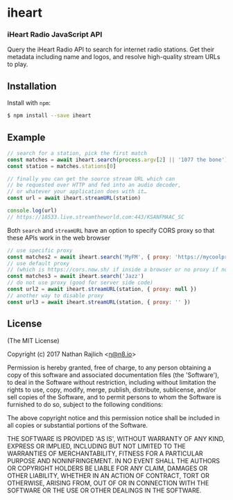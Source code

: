 # iheart
### iHeart Radio JavaScript API

Query the iHeart Radio API to search for internet radio stations.
Get their metadata including name and logos, and resolve high-quality
stream URLs to play.


## Installation

Install with `npm`:

``` bash
$ npm install --save iheart
```


## Example

```js
// search for a station, pick the first match
const matches = await iheart.search(process.argv[2] || '1077 the bone')
const station = matches.stations[0]

// finally you can get the source stream URL which can
// be requested over HTTP and fed into an audio decoder,
// or whatever your application does with it…
const url = await iheart.streamURL(station)

console.log(url)
// https://18533.live.streamtheworld.com:443/KSANFMAAC_SC
```

Both `search` and `streamURL` have an option to specify CORS proxy
so that these APIs work in the web browser

```js
// use specific proxy
const matches2 = await iheart.search('MyFM', { proxy: 'https://mycoolproxy.com' })
// use default proxy
// (which is https://cors.now.sh/ if inside a browser or no proxy if not)
const matches3 = await iheart.search('Jazz')
// do not use proxy (good for server side code)
const url2 = await iheart.streamURL(station, { proxy: null })
// another way to disable proxy
const url3 = await iheart.streamURL(station, { proxy: '' })
```


License
-------

(The MIT License)

Copyright (c) 2017 Nathan Rajlich &lt;n@n8.io&gt;

Permission is hereby granted, free of charge, to any person obtaining
a copy of this software and associated documentation files (the
'Software'), to deal in the Software without restriction, including
without limitation the rights to use, copy, modify, merge, publish,
distribute, sublicense, and/or sell copies of the Software, and to
permit persons to whom the Software is furnished to do so, subject to
the following conditions:

The above copyright notice and this permission notice shall be
included in all copies or substantial portions of the Software.

THE SOFTWARE IS PROVIDED 'AS IS', WITHOUT WARRANTY OF ANY KIND,
EXPRESS OR IMPLIED, INCLUDING BUT NOT LIMITED TO THE WARRANTIES OF
MERCHANTABILITY, FITNESS FOR A PARTICULAR PURPOSE AND NONINFRINGEMENT.
IN NO EVENT SHALL THE AUTHORS OR COPYRIGHT HOLDERS BE LIABLE FOR ANY
CLAIM, DAMAGES OR OTHER LIABILITY, WHETHER IN AN ACTION OF CONTRACT,
TORT OR OTHERWISE, ARISING FROM, OUT OF OR IN CONNECTION WITH THE
SOFTWARE OR THE USE OR OTHER DEALINGS IN THE SOFTWARE.
